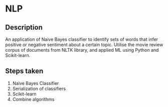 # NLP
## Description
An application of Naive Bayes classifier to identify sets of words that infer positive or negative sentiment about a certain topic. Utilise the movie review corpus of documents from NLTK library, and applied ML using Python and Scikit-learn.

## Steps taken
1. Naive Bayes Classifier
2. Serialization of classifiers
3. Scikit-learn
4. Combine algorithms
